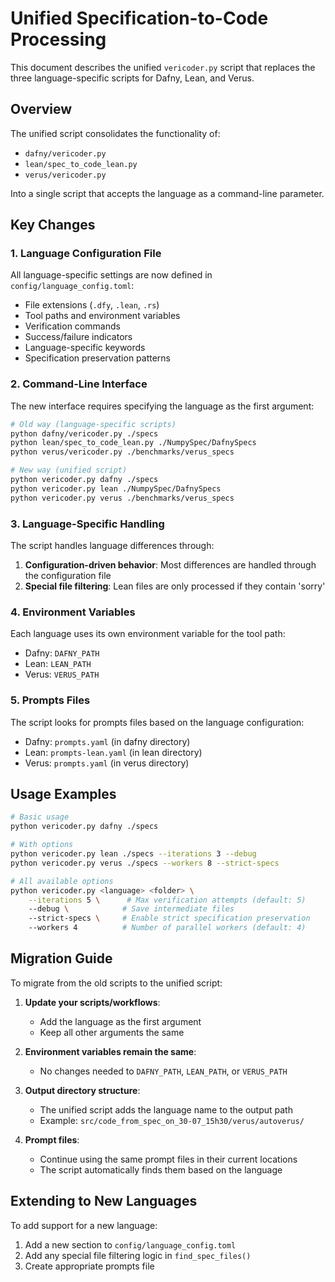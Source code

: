 # Unified Specification-to-Code Processing

This document describes the unified `vericoder.py` script that replaces the three language-specific scripts for Dafny, Lean, and Verus.

## Overview

The unified script consolidates the functionality of:
- `dafny/vericoder.py`
- `lean/spec_to_code_lean.py`
- `verus/vericoder.py`

Into a single script that accepts the language as a command-line parameter.

## Key Changes

### 1. Language Configuration File

All language-specific settings are now defined in `config/language_config.toml`:
- File extensions (`.dfy`, `.lean`, `.rs`)
- Tool paths and environment variables
- Verification commands
- Success/failure indicators
- Language-specific keywords
- Specification preservation patterns

### 2. Command-Line Interface

The new interface requires specifying the language as the first argument:

```bash
# Old way (language-specific scripts)
python dafny/vericoder.py ./specs
python lean/spec_to_code_lean.py ./NumpySpec/DafnySpecs
python verus/vericoder.py ./benchmarks/verus_specs

# New way (unified script)
python vericoder.py dafny ./specs
python vericoder.py lean ./NumpySpec/DafnySpecs
python vericoder.py verus ./benchmarks/verus_specs
```

### 3. Language-Specific Handling

The script handles language differences through:

1. **Configuration-driven behavior**: Most differences are handled through the configuration file
2. **Special file filtering**: Lean files are only processed if they contain 'sorry'

### 4. Environment Variables

Each language uses its own environment variable for the tool path:
- Dafny: `DAFNY_PATH`
- Lean: `LEAN_PATH`
- Verus: `VERUS_PATH`

### 5. Prompts Files

The script looks for prompts files based on the language configuration:
- Dafny: `prompts.yaml` (in dafny directory)
- Lean: `prompts-lean.yaml` (in lean directory)
- Verus: `prompts.yaml` (in verus directory)

## Usage Examples

```bash
# Basic usage
python vericoder.py dafny ./specs

# With options
python vericoder.py lean ./specs --iterations 3 --debug
python vericoder.py verus ./specs --workers 8 --strict-specs

# All available options
python vericoder.py <language> <folder> \
    --iterations 5 \      # Max verification attempts (default: 5)
    --debug \            # Save intermediate files
    --strict-specs \     # Enable strict specification preservation
    --workers 4          # Number of parallel workers (default: 4)
```

## Migration Guide

To migrate from the old scripts to the unified script:

1. **Update your scripts/workflows**:
   - Add the language as the first argument
   - Keep all other arguments the same

2. **Environment variables remain the same**:
   - No changes needed to `DAFNY_PATH`, `LEAN_PATH`, or `VERUS_PATH`

3. **Output directory structure**:
   - The unified script adds the language name to the output path
   - Example: `src/code_from_spec_on_30-07_15h30/verus/autoverus/`

4. **Prompt files**:
   - Continue using the same prompt files in their current locations
   - The script automatically finds them based on the language

## Extending to New Languages

To add support for a new language:

1. Add a new section to `config/language_config.toml`
2. Add any special file filtering logic in `find_spec_files()`
3. Create appropriate prompts file
